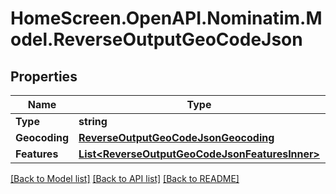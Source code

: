 # HomeScreen.OpenAPI.Nominatim.Model.ReverseOutputGeoCodeJson

## Properties

Name | Type | Description | Notes
------------ | ------------- | ------------- | -------------
**Type** | **string** |  | [optional] 
**Geocoding** | [**ReverseOutputGeoCodeJsonGeocoding**](ReverseOutputGeoCodeJsonGeocoding.md) |  | [optional] 
**Features** | [**List&lt;ReverseOutputGeoCodeJsonFeaturesInner&gt;**](ReverseOutputGeoCodeJsonFeaturesInner.md) |  | [optional] 

[[Back to Model list]](../README.md#documentation-for-models) [[Back to API list]](../README.md#documentation-for-api-endpoints) [[Back to README]](../README.md)

